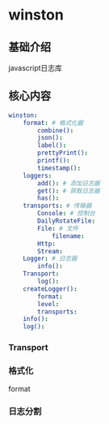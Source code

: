 # winston

## 基础介绍

javascript日志库


## 核心内容
```yaml
winston:
    format: # 格式化器
        combine():
        json():
        label():
        prettyPrint():
        printf():
        timestamp():
    loggers:
        add(): # 添加日志器
        get(): # 获取日志器
        has():  
    transports: # 传输器
        Console: # 控制台
        DailyRotateFile:
        File: # 文件
            filename:
        Http:
        Stream:
    Logger: # 日志器
        info():
    Transport:
        log():
    createLogger():
        format:
        level:
        transports:
    info():
    log():
```


### Transport






### 格式化

format


### 日志分割

